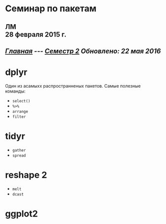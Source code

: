 # Семинар по пакетам
ЛМ  
28 февраля 2015 г.  
----------------------
*[Главная](http://leonovmx.github.io/info/index.html) --- [Семестр 2](./index/html)*
*Обновлено: 22 мая 2016*
----------------------

 # dplyr
 
 Один из асамыхх распространненых пакетов.
 Самые полезные команды:
 
 - `select()`
 - `%>%`
 - `arrange`
 - `filter`
 
 # tidyr 
 
 - `gather`
 - `spread`
 
 # reshape 2
 
 - `melt`
 - `dcast`
 
 # ggplot2
 
 

